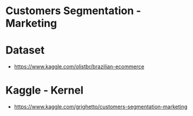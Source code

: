 # Customers Segmentation - Marketing

# Dataset

* https://www.kaggle.com/olistbr/brazilian-ecommerce

# Kaggle - Kernel

* https://www.kaggle.com/grighetto/customers-segmentation-marketing
